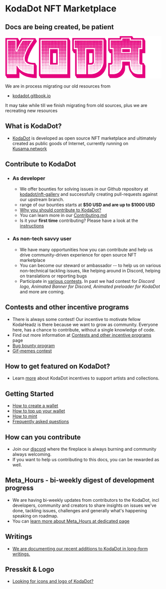 # KodaDot NFT Marketplace

## Docs are being created, be patient

![KodaDot_logo_v3](./assets/KODA_v3.png)

We are in process migrating our old resources from 
- [kodadot.gitbook.io](https://kodadot.gitbook.io)

It may take while till we finish migrating from old sources, plus we are recreating new resources

## What is KodaDot?

- [KodaDot](https://kodadot.xyz) is developed as open source NFT marketplace and ultimately created as public goods of Internet, currently running on [Kusama.network](https://kusama.network)

## Contribute to KodaDot 

- ### As developer
  - We offer bounties for solving issues in our Github repository at [kodadot/nft-gallery](https://github.com/kodadot/nft-gallery/issues/) and successfully creating pull-requests against our upstream branch.
  - range of our bounties starts at **$50 USD and are up to $1000 USD**
  - [Why you should contribute to KodaDot?](developer.md)
  - You can learn more in our [Contributing.md](https://github.com/kodadot/nft-gallery/blob/main/CONTRIBUTING.md)
  - Is it your **first time** contributing? Please have a look at the [instructions](first_time.md)
 
- ### As non-tech savvy user
  - We have many opportunities how you can contribute and help us drive community-driven experience for open source NFT marketplace
  - You can become our steward or ambassador -- to help us on various non-technical tackling issues, like helping around in Discord, helping on translations or reporting bugs
  - Participate in [various contests](contests_programs.md). In past we had contest for _Discord logo, Animated Banner for Discord, Animated preloader for KodaDot_ and more are coming.
  
## Contests and other incentive programs
- There is always some contest! Our incentive to motivate fellow KodaHeadz is there because we want to grow as community. Everyone here, has a chance to contribute, without a single knowledge of code.
- Find out more information at [Contests and other incentive programs](contests_programs.md) page
- [Bug bounty program](contests_programs.md#bug-bounty-program)
- [Gif-memes contest](contests_programs.md#gif-meme-contest)

## How to get featured on KodaDot?
- Learn [more](get_featured.md) about KodaDot incentives to support artists and collections.

## Getting Started
- [How to create a wallet](tutorials_ss/how_to_create_wallet.md)
- [How to top up your wallet](tutorials_ss/how_to_top_up_wallet.md)
- [How to mint](tutorials_ss/minting.md)
- [Frequently asked questions](FAQ.md)


## How can you contribute
- Join our [discord](https://discord.gg/kodadot) where the fireplace is always burning and community always welcoming. 
- If you want to help us contributing to this docs, you can be rewarded as well.

## Meta_Hours - bi-weekly digest of development progress 
- We are having bi-weekly updates from contributors to the KodaDot, incl developers, community and creators to share insights on issues we've done, tackling issues, challenges and generally what's happening speaking on roadmap. 
- You can [learn more about Meta_Hours at dedicated page](meta_hours.md)

## Writings
- [We are documenting our recent additions to KodaDot in long-form writings.](writings.md)
 
## Presskit & Logo
- [Looking for icons and logo of KodaDot?](./presskit.md)

